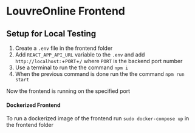 # LouvreOnline Frontend

## Setup for Local Testing

1. Create a `.env` file in the frontend folder
2. Add `REACT_APP_API_URL` variable to the `.env` and add `http://localhost:`+`PORT`+`/` where `PORT` is the backend port number
3. Use a terminal to run the the command `npm i`
4. When the previous command is done run the the command `npm run start`

Now the frontend is running on the specified port

#### Dockerized Frontend
To run a dockerized image of the frontend run `sudo docker-compose up` in the frontend folder